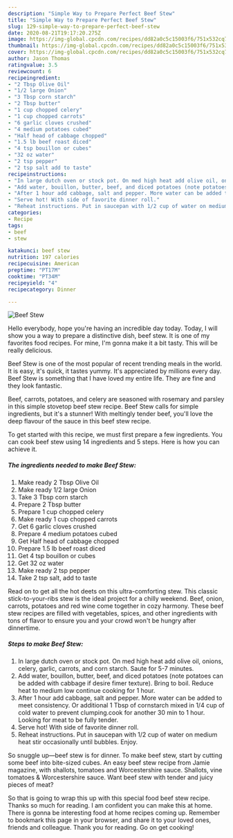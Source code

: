 ```yaml
---
description: "Simple Way to Prepare Perfect Beef Stew"
title: "Simple Way to Prepare Perfect Beef Stew"
slug: 129-simple-way-to-prepare-perfect-beef-stew
date: 2020-08-21T19:17:20.275Z
image: https://img-global.cpcdn.com/recipes/dd82a0c5c15003f6/751x532cq70/beef-stew-recipe-main-photo.jpg
thumbnail: https://img-global.cpcdn.com/recipes/dd82a0c5c15003f6/751x532cq70/beef-stew-recipe-main-photo.jpg
cover: https://img-global.cpcdn.com/recipes/dd82a0c5c15003f6/751x532cq70/beef-stew-recipe-main-photo.jpg
author: Jason Thomas
ratingvalue: 3.5
reviewcount: 6
recipeingredient:
- "2 Tbsp Olive Oil"
- "1/2 large Onion"
- "3 Tbsp corn starch"
- "2 Tbsp butter"
- "1 cup chopped celery"
- "1 cup chopped carrots"
- "6 garlic cloves crushed"
- "4 medium potatoes cubed"
- "Half head of cabbage chopped"
- "1.5 lb beef roast diced"
- "4 tsp bouillon or cubes"
- "32 oz water"
- "2 tsp pepper"
- "2 tsp salt add to taste"
recipeinstructions:
- "In large dutch oven or stock pot. On med high heat add olive oil, onions, celery, garlic, carrots, and corn starch. Saute for 5-7 minutes."
- "Add water, bouillon, butter, beef, and diced potatoes (note potatoes can be added with cabbage if desire fimer texture). Bring to boil. Reduce heat to medium low continue cooking for 1 hour."
- "After 1 hour add cabbage, salt and pepper. More water can be added to meet consistency. Or additional 1 Tbsp of cornstarch mixed in 1/4 cup of cold water to prevent clumping.cook for another 30 min to 1 hour. Looking for meat to be fully tender."
- "Serve hot! With side of favorite dinner roll."
- "Reheat instructions. Put in saucepan with 1/2 cup of water on medium heat stir occasionally until bubbles. Enjoy."
categories:
- Recipe
tags:
- beef
- stew

katakunci: beef stew 
nutrition: 197 calories
recipecuisine: American
preptime: "PT17M"
cooktime: "PT34M"
recipeyield: "4"
recipecategory: Dinner

---
```



![Beef Stew](https://img-global.cpcdn.com/recipes/dd82a0c5c15003f6/751x532cq70/beef-stew-recipe-main-photo.jpg)

Hello everybody, hope you're having an incredible day today. Today, I will show you a way to prepare a distinctive dish, beef stew. It is one of my favorites food recipes. For mine, I'm gonna make it a bit tasty. This will be really delicious.

Beef Stew is one of the most popular of recent trending meals in the world. It is easy, it's quick, it tastes yummy. It's appreciated by millions every day. Beef Stew is something that I have loved my entire life. They are fine and they look fantastic.

Beef, carrots, potatoes, and celery are seasoned with rosemary and parsley in this simple stovetop beef stew recipe. Beef Stew calls for simple ingredients, but it&#39;s a stunner! With meltingly tender beef, you&#39;ll love the deep flavour of the sauce in this beef stew recipe.


To get started with this recipe, we must first prepare a few ingredients. You can cook beef stew using 14 ingredients and 5 steps. Here is how you can achieve it.

<!--inarticleads1-->

##### The ingredients needed to make Beef Stew:

1. Make ready 2 Tbsp Olive Oil
1. Make ready 1/2 large Onion
1. Take 3 Tbsp corn starch
1. Prepare 2 Tbsp butter
1. Prepare 1 cup chopped celery
1. Make ready 1 cup chopped carrots
1. Get 6 garlic cloves crushed
1. Prepare 4 medium potatoes cubed
1. Get Half head of cabbage chopped
1. Prepare 1.5 lb beef roast diced
1. Get 4 tsp bouillon or cubes
1. Get 32 oz water
1. Make ready 2 tsp pepper
1. Take 2 tsp salt, add to taste


Read on to get all the hot deets on this ultra-comforting stew. This classic stick-to-your-ribs stew is the ideal project for a chilly weekend. Beef, onion, carrots, potatoes and red wine come together in cozy harmony. These beef stew recipes are filled with vegetables, spices, and other ingredients with tons of flavor to ensure you and your crowd won&#39;t be hungry after dinnertime. 

<!--inarticleads2-->

##### Steps to make Beef Stew:

1. In large dutch oven or stock pot. On med high heat add olive oil, onions, celery, garlic, carrots, and corn starch. Saute for 5-7 minutes.
1. Add water, bouillon, butter, beef, and diced potatoes (note potatoes can be added with cabbage if desire fimer texture). Bring to boil. Reduce heat to medium low continue cooking for 1 hour.
1. After 1 hour add cabbage, salt and pepper. More water can be added to meet consistency. Or additional 1 Tbsp of cornstarch mixed in 1/4 cup of cold water to prevent clumping.cook for another 30 min to 1 hour. Looking for meat to be fully tender.
1. Serve hot! With side of favorite dinner roll.
1. Reheat instructions. Put in saucepan with 1/2 cup of water on medium heat stir occasionally until bubbles. Enjoy.


So snuggle up—beef stew is for dinner. To make beef stew, start by cutting some beef into bite-sized cubes. An easy beef stew recipe from Jamie magazine, with shallots, tomatoes and Worcestershire sauce. Shallots, vine tomatoes &amp; Worcestershire sauce. Want beef stew with tender and juicy pieces of meat? 

So that is going to wrap this up with this special food beef stew recipe. Thanks so much for reading. I am confident you can make this at home. There is gonna be interesting food at home recipes coming up. Remember to bookmark this page in your browser, and share it to your loved ones, friends and colleague. Thank you for reading. Go on get cooking!
